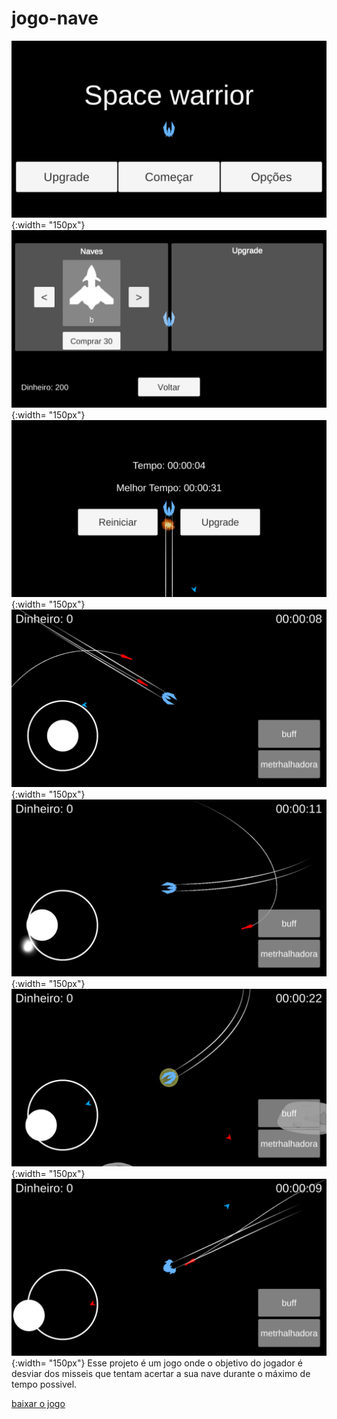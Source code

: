 # jogo-nave
![screenShot01](https://github.com/gabrielSoares522/jogo-nave/blob/master/imagens/Screenshot_01.png){:width= "150px"}
![screenShot02](https://github.com/gabrielSoares522/jogo-nave/blob/master/imagens/Screenshot_02.png){:width= "150px"}
![screenShot03](https://github.com/gabrielSoares522/jogo-nave/blob/master/imagens/Screenshot_03.png){:width= "150px"}
![screenShot04](https://github.com/gabrielSoares522/jogo-nave/blob/master/imagens/Screenshot_04.png){:width= "150px"}
![screenShot05](https://github.com/gabrielSoares522/jogo-nave/blob/master/imagens/Screenshot_05.png){:width= "150px"}
![screenShot06](https://github.com/gabrielSoares522/jogo-nave/blob/master/imagens/Screenshot_06.png){:width= "150px"}
![screenShot07](https://github.com/gabrielSoares522/jogo-nave/blob/master/imagens/Screenshot_07.png){:width= "150px"}
Esse projeto é um jogo onde o objetivo do jogador é desviar dos misseis que tentam acertar a sua nave durante o máximo de tempo possivel.

[baixar o jogo](https://docs.google.com/uc?export=download&id=1cJpI2dl-SpODTofNyzB_W71K-jFizVYD)
